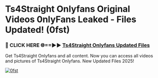# Ts4Straight Onlyfans Original Videos 0nlyFans Leaked - Files Updated! (0fst)

<h3>🔴 CLICK HERE 🌐==►► <a href="https://tinyurl.com/2m67pmp6" rel="nofollow">Ts4Straight Onlyfans Updated Files</a></h3>

Get Ts4Straight Onlyfans and all content. Now you can access all videos and pictures of Ts4Straight Onlyfans. New Updated Files 2025!

[![0fst](https://i.imgur.com/H4QAA4z.gif)](https://tinyurl.com/2m67pmp6)